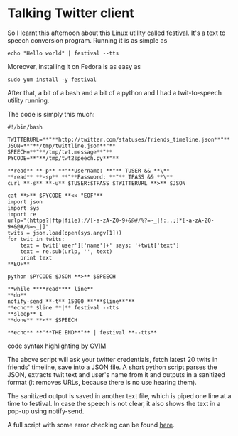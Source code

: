 Talking Twitter client
===
So I learnt this afternoon about this Linux utility called [festival][0]. It's a text to speech conversion program. Running it is as simple as  
  

    echo "Hello world" | festival --tts

  
Moreover, installing it on Fedora is as easy as   
  

    sudo yum install -y festival

  
After that, a bit of a bash and a bit of a python and I had a twit-to-speech utility running.  
  
The code is simply this much:  
  

    #!/bin/bash  
      
    TWITTERURL=**"**http://twitter.com/statuses/friends_timeline.json**"**  
    JSON=**"**/tmp/twittline.json**"**  
    SPEECH=**"**/tmp/twt.message**"**  
    PYCODE=**"**/tmp/twt2speech.py**"**  
      
    **read** **-p** **"**Username: **"** TUSER && **\**  
    **read** **-sp** **"**Password: **"** TPASS && **\**  
    curl **-s** **-u** $TUSER:$TPASS $TWITTERURL **>** $JSON  
      
    cat **>** $PYCODE **<< "EOF"**  
    import json  
    import sys  
    import re  
    urlp="(https?|ftp|file)://[-a-zA-Z0-9+&@#/%?=~_|!:,.;]*[-a-zA-Z0-9+&@#/%=~_|]"  
    twits = json.load(open(sys.argv[1]))  
    for twit in twits:  
        text = twit['user']['name']+' says: '+twit['text']  
        text = re.sub(urlp, '', text)   
        print text  
    **EOF**  
      
    python $PYCODE $JSON **>** $SPEECH  
      
    **while ****read**** line**  
    **do**  
    notify-send **-t** 15000 **"**$line**"**  
    **echo** $line **|** festival --tts  
    **sleep** 1  
    **done** **<** $SPEECH  
      
    **echo** **"**THE END**"** | festival **--tts**  
      
    

code syntax highlighting by [GVIM][1]   
  
The above script will ask your twitter credentials, fetch latest 20 twits in friends' timeline, save into a JSON file. A short python script parses the JSON, extracts twit text and user's name from it and outputs in a sanitized format (it removes URLs, because there is no use hearing them).  
  
The sanitized output is  saved in another text file, which is piped one line at a time to festival. In case the speech is not clear, it also shows the text in a pop-up using notify-send.  
  
A full script with some error checking can be found [here][2].

[0]: http://www.xenocafe.com/tutorials/php/festival_text_to_speech/index.php
[1]: http://vim.sourceforge.net/
[2]: http://altcanvas.googlecode.com/files/twt2speech

